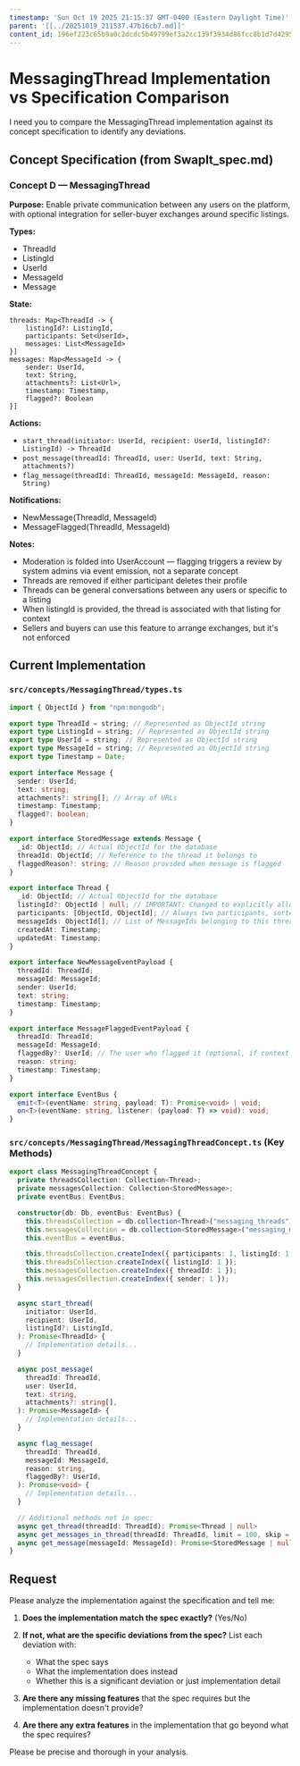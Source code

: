 ```yaml
---
timestamp: 'Sun Oct 19 2025 21:15:37 GMT-0400 (Eastern Daylight Time)'
parent: '[[../20251019_211537.47b16cb7.md]]'
content_id: 196ef223c65b9a0c2dcdc5b49799ef3a2cc139f3934d86fcc8b1d7d4295b9c6e
---
```


# MessagingThread Implementation vs Specification Comparison

I need you to compare the MessagingThread implementation against its concept specification to identify any deviations.

## Concept Specification (from SwapIt\_spec.md)

### Concept D — MessagingThread

**Purpose:** Enable private communication between any users on the platform, with optional integration for seller-buyer exchanges around specific listings.

**Types:**

* ThreadId
* ListingId
* UserId
* MessageId
* Message

**State:**

```
threads: Map<ThreadId -> { 
    listingId?: ListingId, 
    participants: Set<UserId>, 
    messages: List<MessageId> 
}]
messages: Map<MessageId -> { 
    sender: UserId, 
    text: String, 
    attachments?: List<Url>, 
    timestamp: Timestamp, 
    flagged?: Boolean 
}]
```

**Actions:**

* `start_thread(initiator: UserId, recipient: UserId, listingId?: ListingId) -> ThreadId`
* `post_message(threadId: ThreadId, user: UserId, text: String, attachments?)`
* `flag_message(threadId: ThreadId, messageId: MessageId, reason: String)`

**Notifications:**

* NewMessage(ThreadId, MessageId)
* MessageFlagged(ThreadId, MessageId)

**Notes:**

* Moderation is folded into UserAccount — flagging triggers a review by system admins via event emission, not a separate concept
* Threads are removed if either participant deletes their profile
* Threads can be general conversations between any users or specific to a listing
* When listingId is provided, the thread is associated with that listing for context
* Sellers and buyers can use this feature to arrange exchanges, but it's not enforced

## Current Implementation

### `src/concepts/MessagingThread/types.ts`

```typescript
import { ObjectId } from "npm:mongodb";

export type ThreadId = string; // Represented as ObjectId string
export type ListingId = string; // Represented as ObjectId string
export type UserId = string; // Represented as ObjectId string
export type MessageId = string; // Represented as ObjectId string
export type Timestamp = Date;

export interface Message {
  sender: UserId;
  text: string;
  attachments?: string[]; // Array of URLs
  timestamp: Timestamp;
  flagged?: boolean;
}

export interface StoredMessage extends Message {
  _id: ObjectId; // Actual ObjectId for the database
  threadId: ObjectId; // Reference to the thread it belongs to
  flaggedReason?: string; // Reason provided when message is flagged
}

export interface Thread {
  _id: ObjectId; // Actual ObjectId for the database
  listingId?: ObjectId | null; // IMPORTANT: Changed to explicitly allow null
  participants: [ObjectId, ObjectId]; // Always two participants, sorted for uniqueness
  messageIds: ObjectId[]; // List of MessageIds belonging to this thread (for quick reference)
  createdAt: Timestamp;
  updatedAt: Timestamp;
}

export interface NewMessageEventPayload {
  threadId: ThreadId;
  messageId: MessageId;
  sender: UserId;
  text: string;
  timestamp: Timestamp;
}

export interface MessageFlaggedEventPayload {
  threadId: ThreadId;
  messageId: MessageId;
  flaggedBy?: UserId; // The user who flagged it (optional, if context is needed)
  reason: string;
  timestamp: Timestamp;
}

export interface EventBus {
  emit<T>(eventName: string, payload: T): Promise<void> | void;
  on<T>(eventName: string, listener: (payload: T) => void): void;
}
```

### `src/concepts/MessagingThread/MessagingThreadConcept.ts` (Key Methods)

```typescript
export class MessagingThreadConcept {
  private threadsCollection: Collection<Thread>;
  private messagesCollection: Collection<StoredMessage>;
  private eventBus: EventBus;

  constructor(db: Db, eventBus: EventBus) {
    this.threadsCollection = db.collection<Thread>("messaging_threads");
    this.messagesCollection = db.collection<StoredMessage>("messaging_messages");
    this.eventBus = eventBus;

    this.threadsCollection.createIndex({ participants: 1, listingId: 1 }, { unique: true });
    this.threadsCollection.createIndex({ listingId: 1 });
    this.messagesCollection.createIndex({ threadId: 1 });
    this.messagesCollection.createIndex({ sender: 1 });
  }

  async start_thread(
    initiator: UserId,
    recipient: UserId,
    listingId?: ListingId,
  ): Promise<ThreadId> {
    // Implementation details...
  }

  async post_message(
    threadId: ThreadId,
    user: UserId,
    text: string,
    attachments?: string[],
  ): Promise<MessageId> {
    // Implementation details...
  }

  async flag_message(
    threadId: ThreadId,
    messageId: MessageId,
    reason: string,
    flaggedBy?: UserId,
  ): Promise<void> {
    // Implementation details...
  }

  // Additional methods not in spec:
  async get_thread(threadId: ThreadId): Promise<Thread | null>
  async get_messages_in_thread(threadId: ThreadId, limit = 100, skip = 0): Promise<StoredMessage[]>
  async get_message(messageId: MessageId): Promise<StoredMessage | null>
}
```

## Request

Please analyze the implementation against the specification and tell me:

1. **Does the implementation match the spec exactly?** (Yes/No)

2. **If not, what are the specific deviations from the spec?** List each deviation with:
   * What the spec says
   * What the implementation does instead
   * Whether this is a significant deviation or just implementation detail

3. **Are there any missing features** that the spec requires but the implementation doesn't provide?

4. **Are there any extra features** in the implementation that go beyond what the spec requires?

Please be precise and thorough in your analysis.
